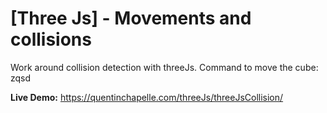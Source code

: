 # [Three Js] - Movements and collisions

Work around collision detection with threeJs. Command to move the cube: zqsd 

**Live Demo:** https://quentinchapelle.com/threeJs/threeJsCollision/
